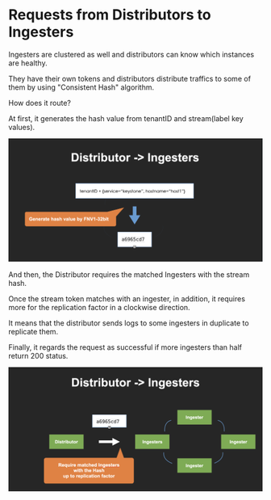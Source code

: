 # Requests from Distributors to Ingesters

Ingesters are clustered as well and distributors can know which instances are healthy.

They have their own tokens and distributors distribute traffics to some of them by using "Consistent Hash" algorithm.

How does it route?

At first, it generates the hash value from tenantID and stream(label key values).

![](<../.gitbook/assets/image (5).png>)

And then, the Distributor requires the matched Ingesters with the stream hash.

Once the stream token matches with an ingester, in addition, it requires more for the replication factor in a clockwise direction.

It means that the distributor sends logs to some ingesters in duplicate to replicate them.

Finally, it regards the request as successful if more ingesters than half return 200 status.

![](<../.gitbook/assets/image (8).png>)
